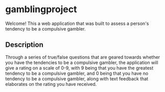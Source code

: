 # gamblingproject


Welcome! This a web application that was built to assess a person's tendency to be a compulsive gambler. 

## Description



Through a series of true/false questions that are geared towards whether you have the tendencies to be a compulsive gambler, the application will give a rating  on 
a scale of 0-9, with 9 being that you have the greatest tendency to be a compulsive gambler, and 0 being that you
have no tendency to be a compulsive gambler, along with text feedback that elaborates on the rating you have received. 

